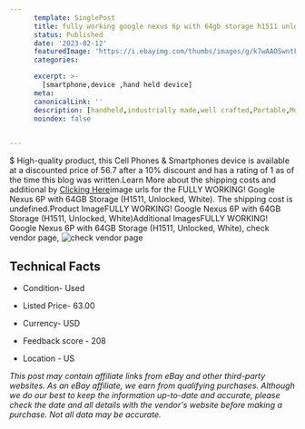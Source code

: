 ```yaml
---
      template: SinglePost
      title: fully working google nexus 6p with 64gb storage h1511 unlocked white 
      status: Published
      date: '2023-02-12'
      featuredImage: 'https://i.ebayimg.com/thumbs/images/g/k7wAAOSwntFj3CKY/s-l225.jpg'
      categories: 

      excerpt: >-
        [smartphone,device ,hand held device]
      meta:
      canonicalLink: ''
      description: [handheld,industrially made,well crafted,Portable,Mobile,Compact,Convenient,Lightweight,Maneuverable,Man-portable,Miniature,Carriable,Hand-held,Light,Holdable,Transportable,Mobile device,Pocket-sized,On-the-go,Wireless,Cordless,Compact size,Convenient size, smartphone,device ,hand held device]
      noindex: false

        
---
```

$
    High-quality product, this Cell Phones & Smartphones device is available at a discounted price of 56.7 after a 10% discount and has a rating of 1 as of the time this blog was written.Learn More about the shipping costs and additional by [Clicking Here](https://www.ebay.com/itm/185760579263?hash=item2b40317ebf%3Ag%3Ak7wAAOSwntFj3CKY&mkevt=1&mkcid=1&mkrid=711-53200-19255-0&campid=%253CePNCampaignId%253E&customid=%253CreferenceId%253E&toolid=10049)image urls for the FULLY WORKING! Google Nexus 6P with 64GB Storage (H1511, Unlocked, White). The shipping cost is undefined.Product ImageFULLY WORKING! Google Nexus 6P with 64GB Storage (H1511, Unlocked, White)Additional ImagesFULLY WORKING! Google Nexus 6P with 64GB Storage (H1511, Unlocked, White), check vendor page, ![check vendor page](https://origin-galleryplus.ebayimg.com/ws/web/185760579263_2_0_1/225x225.jpg,https://origin-galleryplus.ebayimg.com/ws/web/185760579263_3_0_1/225x225.jpg,https://origin-galleryplus.ebayimg.com/ws/web/185760579263_4_0_1/225x225.jpg,https://origin-galleryplus.ebayimg.com/ws/web/185760579263_5_0_1/225x225.jpg,https://origin-galleryplus.ebayimg.com/ws/web/185760579263_6_0_1/225x225.jpg,https://origin-galleryplus.ebayimg.com/ws/web/185760579263_7_0_1/225x225.jpg)
    
    

 ## Technical Facts 



     
      

 - Condition- Used 


      

 - Listed Price- 63.00 


      

 - Currency- USD 


      

 - Feedback score - 208 


      

 - Location - US 


      
      

 *_This post may contain affiliate links from eBay and other third-party websites. As an eBay affiliate, we earn from qualifying purchases. Although we do our best to keep the information up-to-date and accurate, please check the date and all details with the vendor's website before making a purchase. Not all data may be accurate._*



    
    
    
    
    